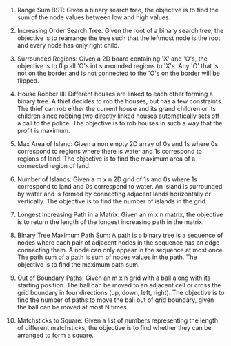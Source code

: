 1. Range Sum BST: Given a binary search tree, the objective is to find the sum of the node values between low and high values.

2. Increasing Order Search Tree: Given the root of a binary search tree, the objective is to rearrange the tree such that the leftmost node is the root and every node has only right child. 

3. Surrounded Regions: Given a 2D board containing 'X' and 'O's, the objective is to flip all 'O's int surrounded regions to 'X's. Any 'O' that is not on the border and is not connected to the 'O's on the border will be flipped. 

4. House Robber III: Different houses are linked to each other forming a binary tree. A thief decides to rob the houses, but has a few constraints. The thief can rob either the current house and its grand children or its children since robbing two directly linked houses automatically sets off a call to the police. The objective is to rob houses in such a way that the profit is maximum.

5. Max Area of Island: Given a non empty 2D array of 0s and 1s where 0s correspond to regions where there is water and 1s correspond to regions of land. The objective is to find the maximum area of a connected region of land. 

6. Number of Islands: Given a m x n 2D grid of 1s and 0s where 1s correspond to land and 0s correspond to water. An island is surrounded by water and is formed by connecting adjacent lands horizontally or vertically. The objective is to find the number of islands in the grid. 

7. Longest Increasing Path in a Matrix: Given an m x n matrix, the objective is to return the length of the longest increasing path in the matrix. 

8. Binary Tree Maximum Path Sum: A path is a binary tree is a sequence of nodes where each pair of adjacent nodes in the sequence has an edge connecting them. A node can only appear in the sequence at most once. The path sum of a path is sum of nodes values in the path. The objective is to find the maximum path sum. 

9. Out of Boundary Paths: Given an m x n grid with a ball along with its starting position. The ball can be moved to an adjacent cell or cross the grid boundary in four directions (up, down, left, right). The objective is to find the number of paths to move the ball out of grid boundary, given the ball can be moved at most N times.

10. Matchsticks to Square: Given a list of numbers representing the length of different matchsticks, the objective is to find whether they can be arranged to form a square. 